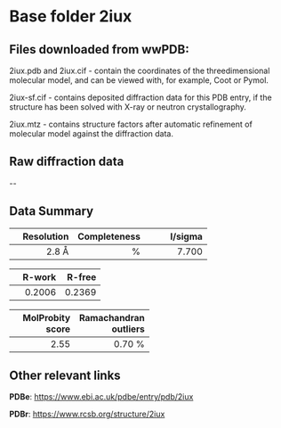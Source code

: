 # Base folder 2iux

## Files downloaded from wwPDB:

2iux.pdb and 2iux.cif - contain the coordinates of the threedimensional molecular model, and can be viewed with, for example, Coot or Pymol.

2iux-sf.cif - contains deposited diffraction data for this PDB entry, if the structure has been solved with X-ray or neutron crystallography.

2iux.mtz - contains structure factors after automatic refinement of molecular model against the diffraction data.

## Raw diffraction data

--<br> 

## Data Summary
|   | Resolution | Completeness| I/sigma |
|---|-------------:|----------------:|--------------:|
|   |2.8  Å|      %|<img width=50/>7.700|

|   | **R-work**| **R-free**   
|---|-------------:|----------------:|           
||  0.2006|  0.2369|

|   |**MolProbity<br>score**| **Ramachandran<br>outliers** 
|---|-------------:|----------------:|
||  2.55|  0.70 %|

 

 

## Other relevant links 
**PDBe**:  https://www.ebi.ac.uk/pdbe/entry/pdb/2iux
 
**PDBr**: https://www.rcsb.org/structure/2iux 

